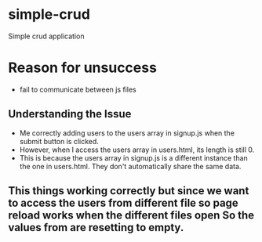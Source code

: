 # simple-crud

Simple crud application

# Reason for unsuccess

- fail to communicate between js files

## Understanding the Issue

- Me correctly adding users to the users array in signup.js when the submit button is clicked.
- However, when I access the users array in users.html, its length is still 0.
- This is because the users array in signup.js is a different instance than the one in users.html. They don't automatically share the same data.

## This things working correctly but since we want to access the users from different file so page reload works when the different files open So the values from are resetting to empty.
